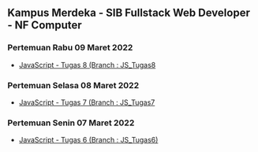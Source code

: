 ## Kampus Merdeka - SIB Fullstack Web Developer - NF Computer

### **Pertemuan Rabu 09 Maret 2022**
- [JavaScript - Tugas 8 (Branch : JS_Tugas8](https://github.com/raprmdn/kampus_merdeka/tree/JS_Tugas8/Tugas8_JS_2_Rafi_Putra_Ramadhan_UBSI)

### **Pertemuan Selasa 08 Maret 2022**
- [JavaScript - Tugas 7 (Branch : JS_Tugas7](https://github.com/raprmdn/kampus_merdeka/tree/JS_Tugas7/Tugas7_JS_2_Rafi_Putra_Ramadhan_UBSI)

### **Pertemuan Senin 07 Maret 2022**
- [JavaScript - Tugas 6 (Branch : JS_Tugas6)](https://github.com/raprmdn/kampus_merdeka/tree/JS_Tugas6/Tugas6_JS_2_Rafi_Putra_Ramadhan_UBSI)